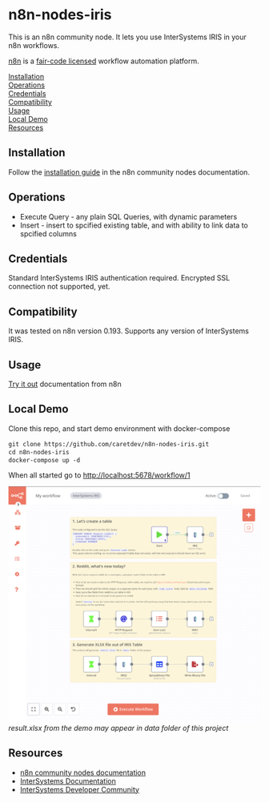 # n8n-nodes-iris

This is an n8n community node. It lets you use InterSystems IRIS in your n8n workflows.

[n8n](https://n8n.io/) is a [fair-code licensed](https://docs.n8n.io/reference/license/) workflow automation platform.

[Installation](#installation)  
[Operations](#operations)  
[Credentials](#credentials)  
[Compatibility](#compatibility)  
[Usage](#usage)  
[Local Demo](#local-demo)  
[Resources](#resources)  

## Installation

Follow the [installation guide](https://docs.n8n.io/integrations/community-nodes/installation/) in the n8n community nodes documentation.

## Operations

* Execute Query - any plain SQL Queries, with dynamic parameters
* Insert - insert to spcified existing table, and with ability to link data to spcified columns

## Credentials

Standard InterSystems IRIS authentication required. Encrypted SSL connection not supported, yet.

## Compatibility

It was tested on n8n version 0.193. Supports any version of InterSystems IRIS.

## Usage

[Try it out](https://docs.n8n.io/try-it-out/) documentation from n8n

## Local Demo

Clone this repo, and start demo environment with docker-compose

```shell
git clone https://github.com/caretdev/n8n-nodes-iris.git
cd n8n-nodes-iris
docker-compose up -d
```

When all started go to <http://localhost:5678/workflow/1>

![screenshot](https://raw.githubusercontent.com/caretdev/n8n-nodes-iris/master/img/workflow.png)
_result.xlsx from the demo may appear in data folder of this project_

## Resources

* [n8n community nodes documentation](https://docs.n8n.io/integrations/community-nodes/)
* [InterSystems Documentation](https://docs.intersystems.com)
* [InterSystems Developer Community](https://community.intersystems.com)
